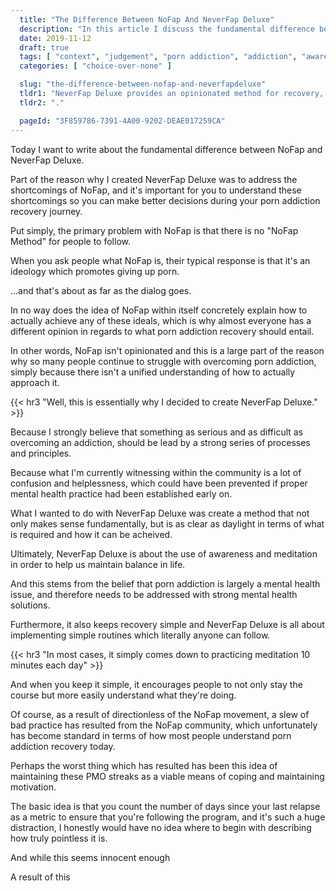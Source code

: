 ```yaml
---
  title: "The Difference Between NoFap And NeverFap Deluxe"
  description: "In this article I discuss the fundamental difference between NoFap and NeverFap Deluxe as porn recovery ideologies."
  date: 2019-11-12
  draft: true
  tags: [ "context", "judgement", "porn addiction", "addiction", "awareness", "awareness exercises", "perspective", "nofap", "neverfap", "neverfap deluxe" ]
  categories: [ "choice-over-none" ]

  slug: "the-difference-between-nofap-and-neverfapdeluxe"
  tldr1: "NeverFap Deluxe provides an opinionated method for recovery, while NoFap does not."
  tldr2: "."

  pageId: "3F859786-7391-4A00-9202-DEAE017259CA"
---
```


Today I want to write about the fundamental difference between NoFap and NeverFap Deluxe.

Part of the reason why I created NeverFap Deluxe was to address the shortcomings of NoFap, and it's important for you to understand these shortcomings so you can make better decisions during your porn addiction recovery journey.

Put simply, the primary problem with NoFap is that there is no "NoFap Method" for people to follow. 

When you ask people what NoFap is, their typical response is that it's an ideology which promotes giving up porn.

...and that's about as far as the dialog goes. 

In no way does the idea of NoFap within itself concretely explain how to actually achieve any of these ideals, which is why almost everyone has a different opinion in regards to what porn addiction recovery should entail.

In other words, NoFap isn't opinionated and this is a large part of the reason why so many people continue to struggle with overcoming porn addiction, simply because there isn't a unified understanding of how to actually approach it.


{{< hr3 "Well, this is essentially why I decided to create NeverFap Deluxe." >}}


Because I strongly believe that something as serious and as difficult as overcoming an addiction, should be lead by a strong series of processes and principles. 

Because what I'm currently witnessing within the community is a lot of confusion and helplessness, which could have been prevented if proper mental health practice had been established early on.

What I wanted to do with NeverFap Deluxe was create a method that not only makes sense fundamentally, but is as clear as daylight in terms of what is required and how it can be acheived.

Ultimately, NeverFap Deluxe is about the use of awareness and meditation in order to help us maintain balance in life.

And this stems from the belief that porn addiction is largely a mental health issue, and therefore needs to be addressed with strong mental health solutions.

Furthermore, it also keeps recovery simple and NeverFap Deluxe is all about implementing simple routines which literally anyone can follow.


{{< hr3 "In most cases, it simply comes down to practicing meditation 10 minutes each day" >}}


And when you keep it simple, it encourages people to not only stay the course but more easily understand what they're doing.



Of course, as a result of directionless of the NoFap movement, a slew of bad practice has resulted from the NoFap community, which unfortunately has become standard in terms of how most people understand porn addiction recovery today.

Perhaps the worst thing which has resulted has been this idea of maintaining these PMO streaks as a viable means of coping and maintaining motivation.

The basic idea is that you count the number of days since your last relapse as a metric to ensure that you're following the program, and it's such a huge distraction, I honestly would have no idea where to begin with describing how truly pointless it is.

And while this seems innocent enough


A result of this 

